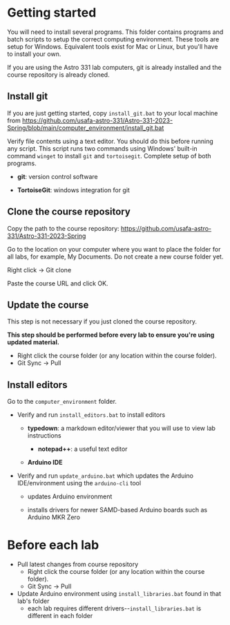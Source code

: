 # Getting started

You will need to install several programs. This folder contains programs and batch scripts to setup the correct computing environment. These tools are setup for Windows. Equivalent tools exist for Mac or Linux, but you'll have to install your own. 

If you are using the Astro 331 lab computers, git is already installed and the course repository is already cloned. 



## Install git

If you are just getting started, copy `install_git.bat` to your local machine from https://github.com/usafa-astro-331/Astro-331-2023-Spring/blob/main/computer_environment/install_git.bat

Verify file contents using a text editor. You should do this before running any script. This script runs two commands using Windows' built-in command `winget` to install `git` and `tortoisegit`.  Complete setup of both programs. 

- **git**: version control software

- **TortoiseGit**: windows integration for git



## Clone the course repository

Copy the path to the course repository: https://github.com/usafa-astro-331/Astro-331-2023-Spring

Go to the location on your computer where you want to place the folder for all labs, for example, My Documents. Do not create a new course folder yet. 

Right click -> Git clone

Paste the course URL and click OK. 



## Update the course

This step is not necessary if you just cloned the course repository. 

**This step should be performed before every lab to ensure you're using updated material.** 

- Right click the course folder (or any location within the course folder). 
- Git Sync -> Pull



## Install editors

Go to the `computer_environment` folder. 

- Verify and run `install_editors.bat` to install editors

  - **typedown**: a markdown editor/viewer that you will use to view lab instructions
  
  
    - **notepad++**: a useful text editor
  
  
  
  - **Arduino IDE**

- Verify and run `update_arduino.bat` which updates the Arduino IDE/environment using the `arduino-cli` tool

  - updates Arduino environment

  - installs drivers for newer SAMD-based Arduino boards such as Arduino MKR Zero




# Before each lab

- Pull latest changes from course repository
  - Right click the course folder (or any location within the course folder). 
  - Git Sync -> Pull
- Update Arduino environment using `install_libraries.bat` found in that lab's folder
  - each lab requires different drivers--`install_libraries.bat` is different in each folder

